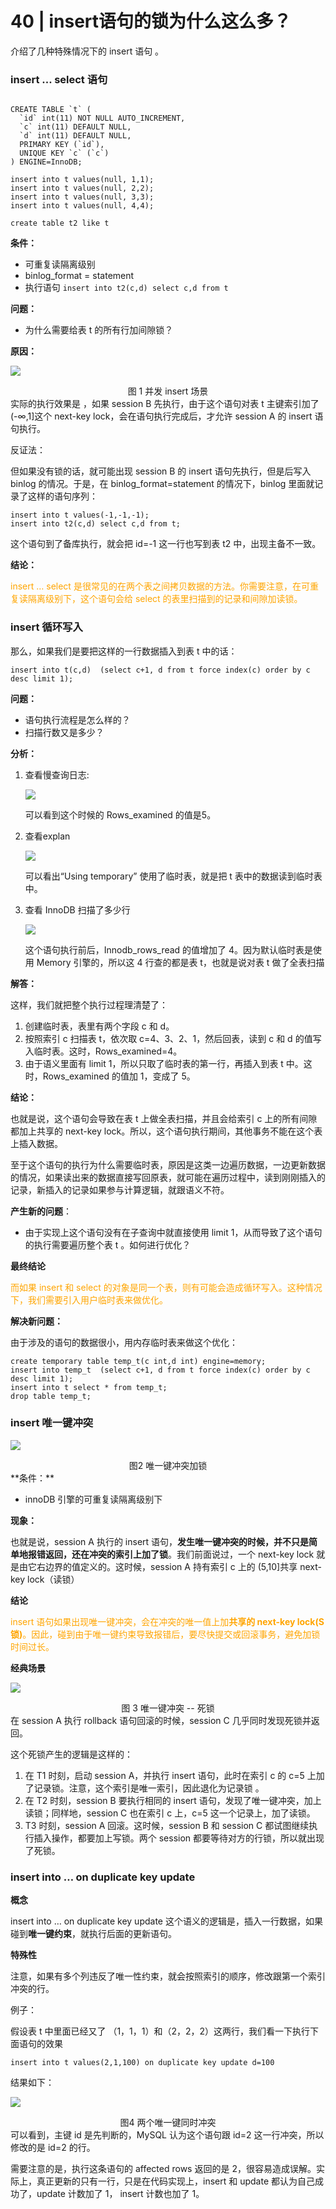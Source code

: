 # 40 | insert语句的锁为什么这么多？

介绍了几种特殊情况下的 insert 语句 。

### insert ... select 语句

```mysql

CREATE TABLE `t` (
  `id` int(11) NOT NULL AUTO_INCREMENT,
  `c` int(11) DEFAULT NULL,
  `d` int(11) DEFAULT NULL,
  PRIMARY KEY (`id`),
  UNIQUE KEY `c` (`c`)
) ENGINE=InnoDB;

insert into t values(null, 1,1);
insert into t values(null, 2,2);
insert into t values(null, 3,3);
insert into t values(null, 4,4);

create table t2 like t
```

**条件：**

- 可重复读隔离级别
- binlog_format = statement
- 执行语句 `insert into t2(c,d) select c,d from t`

**问题：**

- 为什么需要给表 t 的所有行加间隙锁？

**原因：**

![](https://raw.githubusercontent.com/dddygin/image-storage/main/blog/image/database/mysql/mysql45/mysql45-40-01.png)

<center>图 1 并发 insert 场景</center>
实际的执行效果是 ，如果 session B 先执行，由于这个语句对表 t 主键索引加了 (-∞,1]这个 next-key lock，会在语句执行完成后，才允许 session A 的 insert 语句执行。

反证法：

但如果没有锁的话，就可能出现 session B 的 insert 语句先执行，但是后写入 binlog 的情况。于是，在 binlog_format=statement 的情况下，binlog 里面就记录了这样的语句序列： 

```mysql
insert into t values(-1,-1,-1);
insert into t2(c,d) select c,d from t;
```

这个语句到了备库执行，就会把 id=-1 这一行也写到表 t2 中，出现主备不一致。

**结论：**

<font color='orange'>insert … select 是很常见的在两个表之间拷贝数据的方法。你需要注意，在可重复读隔离级别下，这个语句会给 select 的表里扫描到的记录和间隙加读锁。 </font>

### insert 循环写入

 那么，如果我们是要把这样的一行数据插入到表 t 中的话： 

```mysql
insert into t(c,d)  (select c+1, d from t force index(c) order by c desc limit 1);
```

**问题：**

- 语句执行流程是怎么样的？
- 扫描行数又是多少？

**分析：**

1. 查看慢查询日志:

   ![](https://raw.githubusercontent.com/dddygin/image-storage/main/blog/image/database/mysql/mysql45/mysql45-40-02.png)

   可以看到这个时候的 Rows_examined 的值是5。

2. 查看explan

   ![](https://raw.githubusercontent.com/dddygin/image-storage/main/blog/image/database/mysql/mysql45/mysql45-40-03.png)

   可以看出“Using temporary” 使用了临时表，就是把 t 表中的数据读到临时表中。

3. 查看 InnoDB 扫描了多少行

   ![](https://raw.githubusercontent.com/dddygin/image-storage/main/blog/image/database/mysql/mysql45/mysql45-40-04.png)

   这个语句执行前后，Innodb_rows_read 的值增加了 4。因为默认临时表是使用 Memory 引擎的，所以这 4 行查的都是表 t，也就是说对表 t 做了全表扫描

**解答：**

这样，我们就把整个执行过程理清楚了： 

1.  创建临时表，表里有两个字段 c 和 d。 
2.  按照索引 c 扫描表 t，依次取 c=4、3、2、1，然后回表，读到 c 和 d 的值写入临时表。这时，Rows_examined=4。 
3. 由于语义里面有 limit 1，所以只取了临时表的第一行，再插入到表 t 中。这时，Rows_examined 的值加 1，变成了 5。

**结论：**

也就是说，这个语句会导致在表 t 上做全表扫描，并且会给索引 c 上的所有间隙都加上共享的 next-key lock。所以，这个语句执行期间，其他事务不能在这个表上插入数据。 

至于这个语句的执行为什么需要临时表，原因是这类一边遍历数据，一边更新数据的情况，如果读出来的数据直接写回原表，就可能在遍历过程中，读到刚刚插入的记录，新插入的记录如果参与计算逻辑，就跟语义不符。

**产生新的问题**：

-  由于实现上这个语句没有在子查询中就直接使用 limit 1，从而导致了这个语句的执行需要遍历整个表 t 。如何进行优化？

**最终结论**

<font color='orange'>而如果 insert 和 select 的对象是同一个表，则有可能会造成循环写入。这种情况下，我们需要引入用户临时表来做优化。</font>

**解决新问题：**

由于涉及的语句的数据很小，用内存临时表来做这个优化：

```mysql
create temporary table temp_t(c int,d int) engine=memory;
insert into temp_t  (select c+1, d from t force index(c) order by c desc limit 1);
insert into t select * from temp_t;
drop table temp_t;
```

###  insert 唯一键冲突 

![](https://raw.githubusercontent.com/dddygin/image-storage/main/blog/image/database/mysql/mysql45/mysql45-40-05.png)

<center>图2 唯一键冲突加锁 </center>
**条件：**

- innoDB 引擎的可重复读隔离级别下

**现象：**

也就是说，session A 执行的 insert 语句，**发生唯一键冲突的时候，并不只是简单地报错返回，还在冲突的索引上加了锁**。我们前面说过，一个 next-key lock 就是由它右边界的值定义的。这时候，session A 持有索引 c 上的 (5,10]共享 next-key lock（读锁）

**结论**

<font color='orange'> insert 语句如果出现唯一键冲突，会在冲突的唯一值上加**共享的 next-key lock(S 锁)**。因此，碰到由于唯一键约束导致报错后，要尽快提交或回滚事务，避免加锁时间过长。 </font>

**经典场景**

![](https://raw.githubusercontent.com/dddygin/image-storage/main/blog/image/database/mysql/mysql45/mysql45-40-06.png)

<center> 图 3 唯一键冲突 -- 死锁 </center>
在 session A 执行 rollback 语句回滚的时候，session C 几乎同时发现死锁并返回。

这个死锁产生的逻辑是这样的： 

1. 在 T1 时刻，启动 session A，并执行 insert 语句，此时在索引 c 的 c=5 上加了记录锁。注意，这个索引是唯一索引，因此退化为记录锁 。
2.  在 T2 时刻，session B 要执行相同的 insert 语句，发现了唯一键冲突，加上读锁；同样地，session C 也在索引 c 上，c=5 这一个记录上，加了读锁。 
3.  T3 时刻，session A 回滚。这时候，session B 和 session C 都试图继续执行插入操作，都要加上写锁。两个 session 都要等待对方的行锁，所以就出现了死锁。 

### insert into … on duplicate key update

**概念**

insert into … on duplicate key update 这个语义的逻辑是，插入一行数据，如果碰到**唯一键约束**，就执行后面的更新语句。

**特殊性**

注意，如果有多个列违反了唯一性约束，就会按照索引的顺序，修改跟第一个索引冲突的行。

例子：

假设表 t 中里面已经又了 （1，1，1）和（2，2，2）这两行，我们看一下执行下面语句的效果

```mysql
insert into t values(2,1,100) on duplicate key update d=100
```

结果如下：

![](https://raw.githubusercontent.com/dddygin/image-storage/main/blog/image/database/mysql/mysql45/mysql45-40-07.png)

<center>图4 两个唯一键同时冲突 </center>
可以看到，主键 id 是先判断的，MySQL 认为这个语句跟 id=2 这一行冲突，所以修改的是 id=2 的行。

需要注意的是，执行这条语句的 affected rows 返回的是 2，很容易造成误解。实际上，真正更新的只有一行，只是在代码实现上，insert 和 update 都认为自己成功了，update 计数加了 1， insert 计数也加了 1。
